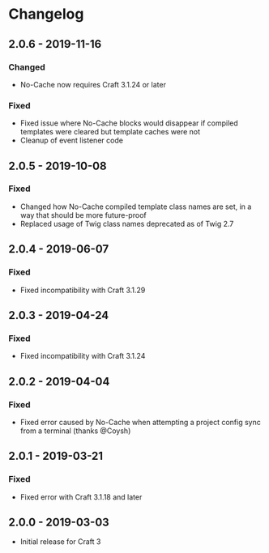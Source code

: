 # Changelog

## 2.0.6 - 2019-11-16
### Changed
- No-Cache now requires Craft 3.1.24 or later

### Fixed
- Fixed issue where No-Cache blocks would disappear if compiled templates were cleared but template caches were not
- Cleanup of event listener code

## 2.0.5 - 2019-10-08
### Fixed
- Changed how No-Cache compiled template class names are set, in a way that should be more future-proof
- Replaced usage of Twig class names deprecated as of Twig 2.7

## 2.0.4 - 2019-06-07
### Fixed
- Fixed incompatibility with Craft 3.1.29

## 2.0.3 - 2019-04-24
### Fixed
- Fixed incompatibility with Craft 3.1.24

## 2.0.2 - 2019-04-04
### Fixed
- Fixed error caused by No-Cache when attempting a project config sync from a terminal (thanks @Coysh)

## 2.0.1 - 2019-03-21
### Fixed
- Fixed error with Craft 3.1.18 and later

## 2.0.0 - 2019-03-03
- Initial release for Craft 3
